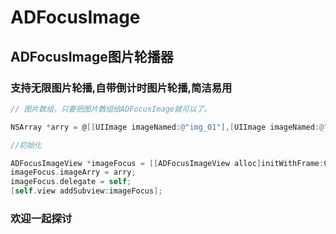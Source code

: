# ADFocusImage
## ADFocusImage图片轮播器

### 支持无限图片轮播,自带倒计时图片轮播,简洁易用

```objective-c
// 图片数组，只要把图片数组给ADFocusImage就可以了。

NSArray *arry = @[[UIImage imageNamed:@"img_01"],[UIImage imageNamed:@"img_02"],[UIImage imageNamed:@"img_03"],[UIImage imageNamed:@"img_04"],[UIImage imageNamed:@"img_05"]];

//初始化

ADFocusImageView *imageFocus = [[ADFocusImageView alloc]initWithFrame:CGRectMake(10, 30, [UIScreen mainScreen].bounds.size.width - 20, 80)];
imageFocus.imageArry = arry;
imageFocus.delegate = self;
[self.view addSubview:imageFocus];
```

### 欢迎一起探讨
